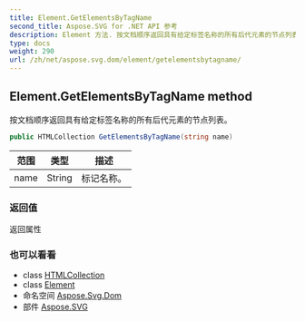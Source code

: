 ```yaml
---
title: Element.GetElementsByTagName
second_title: Aspose.SVG for .NET API 参考
description: Element 方法. 按文档顺序返回具有给定标签名称的所有后代元素的节点列表
type: docs
weight: 290
url: /zh/net/aspose.svg.dom/element/getelementsbytagname/
---
```

## Element.GetElementsByTagName method

按文档顺序返回具有给定标签名称的所有后代元素的节点列表。

```csharp
public HTMLCollection GetElementsByTagName(string name)
```

| 范围 | 类型 | 描述 |
| --- | --- | --- |
| name | String | 标记名称。 |

### 返回值

返回属性

### 也可以看看

* class [HTMLCollection](../../../aspose.svg.collections/htmlcollection/)
* class [Element](../)
* 命名空间 [Aspose.Svg.Dom](../../element/)
* 部件 [Aspose.SVG](../../../)



